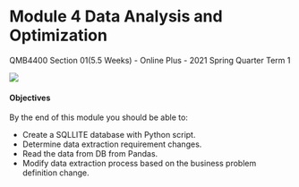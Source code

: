 # Module 4 Data Analysis and Optimization

QMB4400 Section 01(5.5 Weeks) - Online Plus - 2021 Spring Quarter Term 1

![](RackMultipart20210512-4-gedjcx_html_237499165a11f2b9.gif)

#### **Objectives**

By the end of this module you should be able to:

- Create a SQLLITE database with Python script.
- Determine data extraction requirement changes.
- Read the data from DB from Pandas.
- Modify data extraction process based on the business problem definition change.
